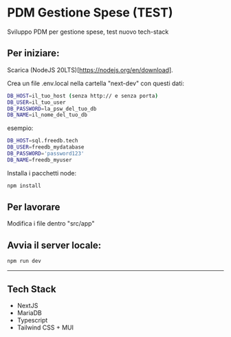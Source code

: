 # PDM Gestione Spese (TEST)
Sviluppo PDM per gestione spese, test nuovo tech-stack 


## Per iniziare:
Scarica (NodeJS 20LTS)[https://nodejs.org/en/download].

Crea un file .env.local nella cartella "next-dev" con questi dati:

```bash
DB_HOST=il_tuo_host (senza http:// e senza porta)
DB_USER=il_tuo_user
DB_PASSWORD=la_psw_del_tuo_db
DB_NAME=il_nome_del_tuo_db
```

esempio:
```bash
DB_HOST=sql.freedb.tech
DB_USER=freedb_mydatabase
DB_PASSWORD='password123'
DB_NAME=freedb_myuser
```

Installa i pacchetti node:
```bash
npm install
```


## Per lavorare
Modifica i file dentro "src/app"

## Avvia il server locale:

```bash
npm run dev
```

---

## Tech Stack
- NextJS
- MariaDB
- Typescript
- Tailwind CSS + MUI